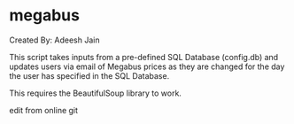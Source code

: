 megabus
=======
Created By: Adeesh Jain

This script takes inputs from a pre-defined SQL Database (config.db) and updates users via email of Megabus prices as they are changed for the day the user has specified in the SQL Database.  


This requires the BeautifulSoup library to work.

edit from online git
